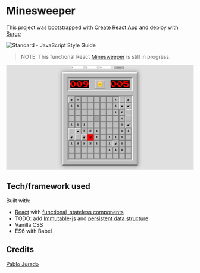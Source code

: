
# Minesweeper

This project was bootstrapped with [Create React App]
and deploy with [Surge]

<img src="https://img.shields.io/badge/code_style-standard-brightgreen.svg" alt="Standard - JavaScript Style Guide">

> NOTE: This functional React [Minesweeper] is still in progress.

<img src="img/screenshot.png" alt="React App Screen shot">


## Tech/framework used

Built with:
* [React] with [functional, stateless components]
* TODO: add [Immutable-js] and [persistent data structure]
* Vanilla CSS
* ES6 with Babel


## Credits

[Pablo Jurado](http://www.pablojurado.com)

[Create React App]:https://github.com/facebookincubator/create-react-app
[Surge]:http://surge.sh/
[Minesweeper]:https://en.wikipedia.org/wiki/Minesweeper_(video_game)
[React]:https://facebook.github.io/react/
[functional, stateless components]:https://facebook.github.io/react/docs/components-and-props.html#props-are-read-only
[Firebase]:https://firebase.google.com/
[persistent data structure]:https://en.wikipedia.org/wiki/Persistent_data_structure
[Immutable-js]:https://facebook.github.io/immutable-js/
